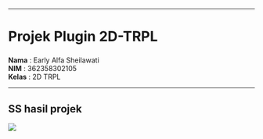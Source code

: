 


---

# Projek Plugin 2D-TRPL

###   
**Nama**  : Early Alfa Sheilawati  
**NIM**   : 362358302105  
**Kelas** : 2D TRPL

---

## SS hasil projek
![](assets/8.jpg)